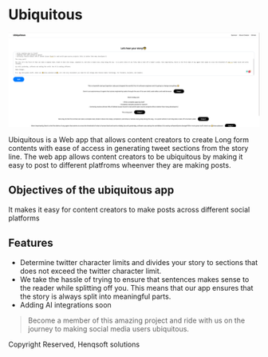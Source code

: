 # Ubiquitous

![App screenshot](./screenshot.PNG)

Ubiquitous is a Web app that allows content creators to create Long form contents with ease of access in generating tweet sections from the story line. The web app allows content creators to be ubiquitous by making it easy to post to different platfroms wheenver they are making posts.

## Objectives of the ubiquitous app

It makes it easy for content creators to make posts across different social platforms

## Features

- Determine twitter character limits and divides your story to sections that does not exceed the twitter character limit.
- We take the hassle of trying to ensure that sentences makes sense to the reader while splitting off you. This means that our app ensures that the story is always split into meaningful parts.
- Adding AI integrations soon

> Become a member of this amazing project and ride with us on the journey to making social media users ubiquitous.

Copyright Reserved, Henqsoft solutions
